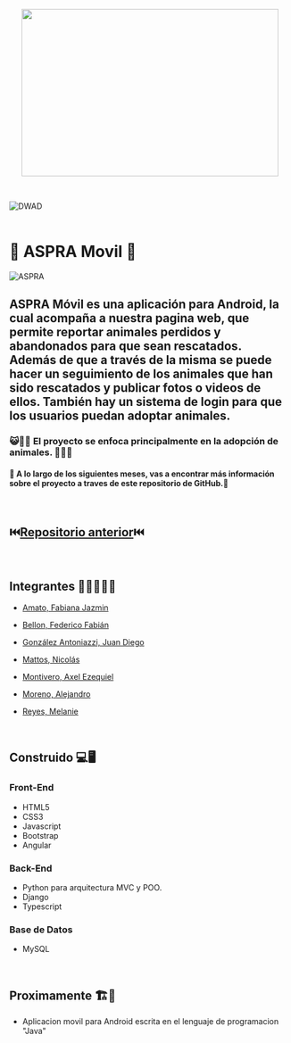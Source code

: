 <p align="center"> <img width="460" height="300" src="https://github.com/JDGA1997/ASPRA-Movil/assets/105946879/ec1c8181-e2f6-499a-8785-8325308a7178"> </p>

<br>

![DWAD](https://github.com/JDGA1997/ASPRA-Movil/assets/105946879/4bd8b57c-8cb3-4d67-92a8-bc83ac8733f4)
<br></br>

# 📱 ASPRA Movil 📱
![ASPRA](https://github.com/JDGA1997/ASPRA-Movil/assets/105946879/91b400a8-cf66-4fa1-907b-a4282e9a4e3c)


## ASPRA Móvil es una aplicación para Android, la cual acompaña a nuestra pagina web, que permite reportar animales perdidos y abandonados para que sean rescatados. Además de que a través de la misma se puede hacer un seguimiento de los animales que han sido rescatados y publicar fotos o videos de ellos. También hay un sistema de login para que los usuarios puedan adoptar animales.

### 😺💝🐶 El proyecto se enfoca principalmente en la adopción de animales. 🐶💝😺

#### 🚧 A lo largo de los siguientes meses, vas a encontrar más información sobre el proyecto a traves de este repositorio de GitHub.🚧
<br>

## ⏮️[Repositorio anterior](https://github.com/Ezmant/Proyecto_FullStack_ISPC)⏮️

<br>

## Integrantes  👩‍💻👨🏼‍💻

- [Amato, Fabiana Jazmin](https://github.com/AmatoJazmin)

- [Bellon, Federico Fabián](https://github.com/fedevricobellon)

- [González Antoniazzi, Juan Diego](https://github.com/JDGA1997)

- [Mattos, Nicolás](https://github.com/NicolasMattos03)

- [Montivero, Axel Ezequiel](https://github.com/Ezmant)

- [Moreno, Alejandro ](https://github.com/MoCAlejandro)

- [Reyes, Melanie](https://github.com/MelanieR24)

<br>

## Construido 💻🖥️

### Front-End
- HTML5
- CSS3
- Javascript
- Bootstrap
- Angular

### Back-End
- Python para arquitectura MVC y POO.
- Django
- Typescript

### Base de Datos
- MySQL

<br>

## Proximamente 🏗️🚧

- Aplicacion movil para Android escrita en el lenguaje de programacion "Java"
